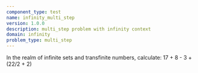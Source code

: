 ```yaml
---
component_type: test
name: infinity_multi_step
version: 1.0.0
description: multi_step problem with infinity context
domain: infinity
problem_type: multi_step
---
```


In the realm of infinite sets and transfinite numbers, calculate: 17 + 8 - 3 + (22/2 + 2)
